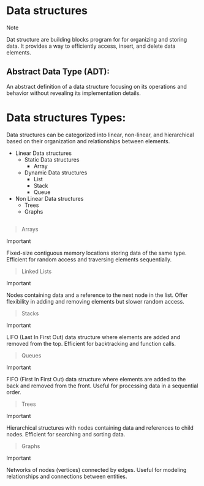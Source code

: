 # Data structures
> [!NOTE]
> Dat structure are building blocks program for for organizing and storing data. It provides a way to efficiently access, insert, and delete data elements.

## Abstract Data Type (ADT): 
An abstract definition of a data structure focusing on its operations and behavior without revealing its implementation details.

# Data structures Types: 

Data structures can be categorized into linear, non-linear, and hierarchical based on their organization and relationships between elements.
+ Linear Data structures
  + Static Data structures
    + Array
  + Dynamic Data structures
    + List
    + Stack
    + Queue
+ Non Linear Data structures
  + Trees
  + Graphs
##  
> Arrays

> [!IMPORTANT]
> Fixed-size contiguous memory locations storing data of the same type. Efficient for random access and traversing elements sequentially.

> Linked Lists

> [!IMPORTANT]
> Nodes containing data and a reference to the next node in the list. Offer flexibility in adding and removing elements but slower random access.

> Stacks

> [!IMPORTANT]
> LIFO (Last In First Out) data structure where elements are added and removed from the top. Efficient for backtracking and function calls.

> Queues

> [!IMPORTANT]
> FIFO (First In First Out) data structure where elements are added to the back and removed from the front. Useful for processing data in a sequential order.

> Trees

> [!IMPORTANT]
> Hierarchical structures with nodes containing data and references to child nodes. Efficient for searching and sorting data.

> Graphs

> [!IMPORTANT]
> Networks of nodes (vertices) connected by edges. Useful for modeling relationships and connections between entities.

